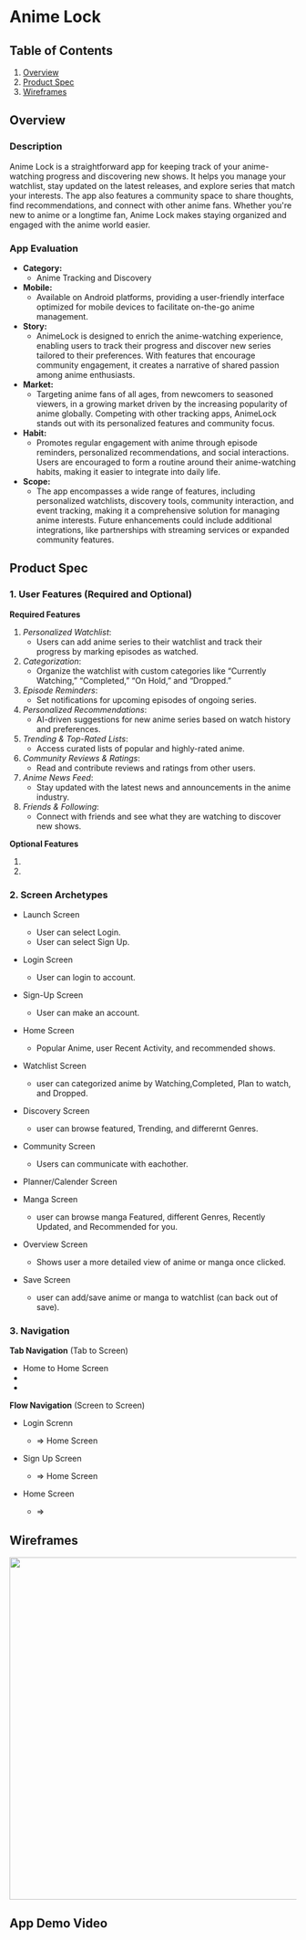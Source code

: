 # Anime Lock

## Table of Contents

1. [Overview](#Overview)
1. [Product Spec](#Product-Spec)
1. [Wireframes](#Wireframes)

## Overview

### Description
Anime Lock is a straightforward app for keeping track of your anime-watching progress and discovering new shows. It helps you manage your watchlist, stay updated on the latest releases, and explore series that match your interests. The app also features a community space to share thoughts, find recommendations, and connect with other anime fans. Whether you're new to anime or a longtime fan, Anime Lock makes staying organized and engaged with the anime world easier.


### App Evaluation

- **Category:**
  - Anime Tracking and Discovery
- **Mobile:**
  - Available on Android platforms, providing a user-friendly interface optimized for mobile devices to facilitate on-the-go anime management.
- **Story:**
  - AnimeLock is designed to enrich the anime-watching experience, enabling users to track their progress and discover new series tailored to their preferences. With features that encourage community engagement, it creates a narrative of shared passion among anime enthusiasts.
- **Market:**
  - Targeting anime fans of all ages, from newcomers to seasoned viewers, in a growing market driven by the increasing popularity of anime globally. Competing with other tracking apps, AnimeLock stands out with its personalized features and community focus.
- **Habit:**
  - Promotes regular engagement with anime through episode reminders, personalized recommendations, and social interactions. Users are encouraged to form a routine around their anime-watching habits, making it easier to integrate into daily life.
- **Scope:**
  - The app encompasses a wide range of features, including personalized watchlists, discovery tools, community interaction, and event tracking, making it a comprehensive solution for managing anime interests. Future enhancements could include additional integrations, like partnerships with streaming services or expanded community features.
## Product Spec

### 1. User Features (Required and Optional)

**Required Features**

1. *Personalized Watchlist*:
   - Users can add anime series to their watchlist and track their progress by marking episodes as watched.
2. *Categorization*:
   - Organize the watchlist with custom categories like “Currently Watching,” “Completed,” “On Hold,” and “Dropped.”
3. *Episode Reminders*:
   - Set notifications for upcoming episodes of ongoing series.
4. *Personalized Recommendations*:
   - AI-driven suggestions for new anime series based on watch history and preferences.
5. *Trending & Top-Rated Lists*:
   - Access curated lists of popular and highly-rated anime.
6. *Community Reviews & Ratings*:
    - Read and contribute reviews and ratings from other users.
7.  *Anime News Feed*:
    - Stay updated with the latest news and announcements in the anime industry.
8.  *Friends & Following*:
    - Connect with friends and see what they are watching to discover new shows.

**Optional Features**

1. 
3. 

### 2. Screen Archetypes

- Launch Screen
  - User can select Login.
  - User can select Sign Up.
    
- Login Screen
  - User can login to account.
  
- Sign-Up Screen 
  - User can make an account.
    
- Home Screen
  - Popular Anime, user Recent Activity, and recommended shows.

- Watchlist Screen
   - user can categorized anime by Watching,Completed, Plan to watch, and Dropped.

- Discovery Screen
   - user can browse featured, Trending, and differernt Genres.

- Community Screen
  - Users can communicate with eachother.
 
- Planner/Calender Screen

- Manga Screen
  - user can browse manga Featured, different Genres, Recently Updated, and Recommended for you.

- Overview Screen
  - Shows user a more detailed view of anime or manga once clicked.

- Save Screen
  - user can add/save anime or manga to watchlist (can back out of save).


     
  
### 3. Navigation

**Tab Navigation** (Tab to Screen)

* Home to Home Screen
* 
* 

**Flow Navigation** (Screen to Screen)

- Login Screnn
  - => Home Screen
  
- Sign Up Screen 
  - => Home Screen 

- Home Screen 
  - => 


## Wireframes

<img src="WireFrame.jpg" width=600>

<br>

## App Demo Video


